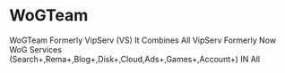 # WoGTeam
WoGTeam Formerly VipServ (VS) It Combines All VipServ Formerly Now WoG Services (Search+,Rema+,Blog+,Disk+,Cloud,Ads+,Games+,Account+) IN All
